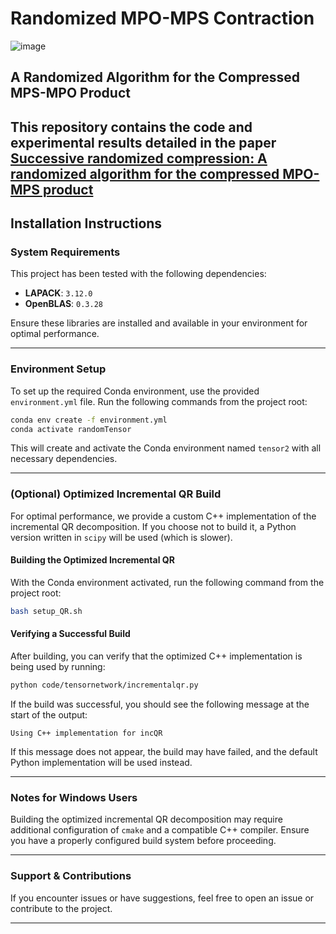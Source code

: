 # Randomized MPO-MPS Contraction
![image](https://github.com/user-attachments/assets/a5b459df-9637-47fc-ab68-07b71f9da004)


## A Randomized Algorithm for the Compressed MPS-MPO Product
This repository contains the code and experimental results detailed in the paper [Successive randomized compression: A randomized algorithm for the compressed MPO-MPS product](https://arxiv.org/abs/2504.06475)
---

## **Installation Instructions**

### **System Requirements**
This project has been tested with the following dependencies:

- **LAPACK**: `3.12.0`
- **OpenBLAS**: `0.3.28`

Ensure these libraries are installed and available in your environment for optimal performance.

---

### **Environment Setup**
To set up the required Conda environment, use the provided `environment.yml` file. Run the following commands from the project root:

```bash
conda env create -f environment.yml
conda activate randomTensor
```

This will create and activate the Conda environment named `tensor2` with all necessary dependencies.

---

### **(Optional) Optimized Incremental QR Build**
For optimal performance, we provide a custom C++ implementation of the incremental QR decomposition. If you choose not to build it, a Python version written in  `scipy` will be used (which is slower).

#### **Building the Optimized Incremental QR**
With the Conda environment activated, run the following command from the project root:

```bash
bash setup_QR.sh
```

#### **Verifying a Successful Build**
After building, you can verify that the optimized C++ implementation is being used by running:

```bash
python code/tensornetwork/incrementalqr.py
```

If the build was successful, you should see the following message at the start of the output:

```
Using C++ implementation for incQR
```

If this message does not appear, the build may have failed, and the default Python implementation will be used instead.

---

### **Notes for Windows Users**
Building the optimized incremental QR decomposition may require additional configuration of `cmake` and a compatible C++ compiler. Ensure you have a properly configured build system before proceeding.

---

### **Support & Contributions**
If you encounter issues or have suggestions, feel free to open an issue or contribute to the project.

---
